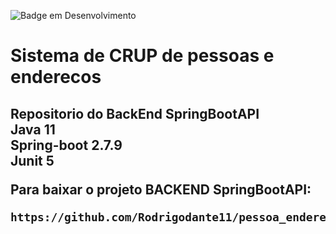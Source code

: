 ![Badge em Desenvolvimento](http://img.shields.io/static/v1?label=STATUS&message=EM%20DESENVOLVIMENTO&color=GREEN&style=for-the-badge)
</br>

<h1 aligh="center"> Sistema de CRUP de pessoas e enderecos <h2>

<strong>Repositorio do BackEnd SpringBootAPI</strong> </br>
<strong>Java 11 </strong> </br>
<strong>Spring-boot 2.7.9 </strong> </br>
<strong>Junit 5</strong></br>

Para baixar o projeto BACKEND SpringBootAPI:

```
https://github.com/Rodrigodante11/pessoa_endereco_spring.git
```
